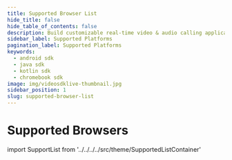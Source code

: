 ```yaml
---
title: Supported Browser List
hide_title: false
hide_table_of_contents: false
description: Build customizable real-time video & audio calling applications in Android SDK using Video SDK add live Video & Audio conferencing to your applications.
sidebar_label: Supported Platforms
pagination_label: Supported Platforms
keywords:
  - android sdk
  - java sdk
  - kotlin sdk
  - chromebook sdk
image: img/videosdklive-thumbnail.jpg
sidebar_position: 1
slug: supported-browser-list
---
```


# Supported Browsers

import SupportList from '../../../../src/theme/SupportedListContainer'

<SupportList renderOnlySDKList={true} isiOSSDKInclude={false}/>
